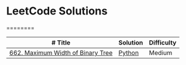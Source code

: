 # LeetCode Solutions    
  ========
    
  
  | #  Title                            | Solution | Difficulty |
  |------------------------------------ | -------- | ---------- |
  |[662. Maximum Width of Binary Tree](https://leetcode.com/problems/maximum-width-of-binary-tree/) | [Python](./src/py/tree/maximum_width_binary_tree.py)|Medium|